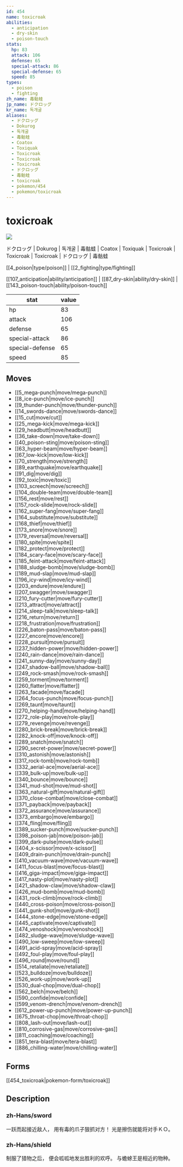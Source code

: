 ```yaml
---
id: 454
name: toxicroak
abilities:
  - anticipation
  - dry-skin
  - poison-touch
stats:
  hp: 83
  attack: 106
  defense: 65
  special-attack: 86
  special-defense: 65
  speed: 85
types:
  - poison
  - fighting
zh_name: 毒骷蛙
jp_name: ドクロッグ
kr_name: 독개굴
aliases:
  - ドクロッグ
  - Dokurog
  - 독개굴
  - 毒骷蛙
  - Coatox
  - Toxiquak
  - Toxicroak
  - Toxicroak
  - Toxicroak
  - ドクロッグ
  - 毒骷蛙
  - toxicroak
  - pokemon/454
  - pokemon/toxicroak
---
```

# toxicroak

![](https://raw.githubusercontent.com/PokeAPI/sprites/master/sprites/pokemon/454.png)

ドクロッグ | Dokurog | 독개굴 | 毒骷蛙 | Coatox | Toxiquak | Toxicroak | Toxicroak | Toxicroak | ドクロッグ | 毒骷蛙

[[4_poison|type/poison]] | [[2_fighting|type/fighting]]

[[107_anticipation|ability/anticipation]] | [[87_dry-skin|ability/dry-skin]] | [[143_poison-touch|ability/poison-touch]]

|stat|value|
|---|---|
|hp|83|
|attack|106|
|defense|65|
|special-attack|86|
|special-defense|65|
|speed|85|


## Moves

- [[5_mega-punch|move/mega-punch]]
- [[8_ice-punch|move/ice-punch]]
- [[9_thunder-punch|move/thunder-punch]]
- [[14_swords-dance|move/swords-dance]]
- [[15_cut|move/cut]]
- [[25_mega-kick|move/mega-kick]]
- [[29_headbutt|move/headbutt]]
- [[36_take-down|move/take-down]]
- [[40_poison-sting|move/poison-sting]]
- [[63_hyper-beam|move/hyper-beam]]
- [[67_low-kick|move/low-kick]]
- [[70_strength|move/strength]]
- [[89_earthquake|move/earthquake]]
- [[91_dig|move/dig]]
- [[92_toxic|move/toxic]]
- [[103_screech|move/screech]]
- [[104_double-team|move/double-team]]
- [[156_rest|move/rest]]
- [[157_rock-slide|move/rock-slide]]
- [[162_super-fang|move/super-fang]]
- [[164_substitute|move/substitute]]
- [[168_thief|move/thief]]
- [[173_snore|move/snore]]
- [[179_reversal|move/reversal]]
- [[180_spite|move/spite]]
- [[182_protect|move/protect]]
- [[184_scary-face|move/scary-face]]
- [[185_feint-attack|move/feint-attack]]
- [[188_sludge-bomb|move/sludge-bomb]]
- [[189_mud-slap|move/mud-slap]]
- [[196_icy-wind|move/icy-wind]]
- [[203_endure|move/endure]]
- [[207_swagger|move/swagger]]
- [[210_fury-cutter|move/fury-cutter]]
- [[213_attract|move/attract]]
- [[214_sleep-talk|move/sleep-talk]]
- [[216_return|move/return]]
- [[218_frustration|move/frustration]]
- [[226_baton-pass|move/baton-pass]]
- [[227_encore|move/encore]]
- [[228_pursuit|move/pursuit]]
- [[237_hidden-power|move/hidden-power]]
- [[240_rain-dance|move/rain-dance]]
- [[241_sunny-day|move/sunny-day]]
- [[247_shadow-ball|move/shadow-ball]]
- [[249_rock-smash|move/rock-smash]]
- [[259_torment|move/torment]]
- [[260_flatter|move/flatter]]
- [[263_facade|move/facade]]
- [[264_focus-punch|move/focus-punch]]
- [[269_taunt|move/taunt]]
- [[270_helping-hand|move/helping-hand]]
- [[272_role-play|move/role-play]]
- [[279_revenge|move/revenge]]
- [[280_brick-break|move/brick-break]]
- [[282_knock-off|move/knock-off]]
- [[289_snatch|move/snatch]]
- [[290_secret-power|move/secret-power]]
- [[310_astonish|move/astonish]]
- [[317_rock-tomb|move/rock-tomb]]
- [[332_aerial-ace|move/aerial-ace]]
- [[339_bulk-up|move/bulk-up]]
- [[340_bounce|move/bounce]]
- [[341_mud-shot|move/mud-shot]]
- [[363_natural-gift|move/natural-gift]]
- [[370_close-combat|move/close-combat]]
- [[371_payback|move/payback]]
- [[372_assurance|move/assurance]]
- [[373_embargo|move/embargo]]
- [[374_fling|move/fling]]
- [[389_sucker-punch|move/sucker-punch]]
- [[398_poison-jab|move/poison-jab]]
- [[399_dark-pulse|move/dark-pulse]]
- [[404_x-scissor|move/x-scissor]]
- [[409_drain-punch|move/drain-punch]]
- [[410_vacuum-wave|move/vacuum-wave]]
- [[411_focus-blast|move/focus-blast]]
- [[416_giga-impact|move/giga-impact]]
- [[417_nasty-plot|move/nasty-plot]]
- [[421_shadow-claw|move/shadow-claw]]
- [[426_mud-bomb|move/mud-bomb]]
- [[431_rock-climb|move/rock-climb]]
- [[440_cross-poison|move/cross-poison]]
- [[441_gunk-shot|move/gunk-shot]]
- [[444_stone-edge|move/stone-edge]]
- [[445_captivate|move/captivate]]
- [[474_venoshock|move/venoshock]]
- [[482_sludge-wave|move/sludge-wave]]
- [[490_low-sweep|move/low-sweep]]
- [[491_acid-spray|move/acid-spray]]
- [[492_foul-play|move/foul-play]]
- [[496_round|move/round]]
- [[514_retaliate|move/retaliate]]
- [[523_bulldoze|move/bulldoze]]
- [[526_work-up|move/work-up]]
- [[530_dual-chop|move/dual-chop]]
- [[562_belch|move/belch]]
- [[590_confide|move/confide]]
- [[599_venom-drench|move/venom-drench]]
- [[612_power-up-punch|move/power-up-punch]]
- [[675_throat-chop|move/throat-chop]]
- [[808_lash-out|move/lash-out]]
- [[810_corrosive-gas|move/corrosive-gas]]
- [[811_coaching|move/coaching]]
- [[851_tera-blast|move/tera-blast]]
- [[886_chilling-water|move/chilling-water]]

## Forms



[[454_toxicroak|pokemon-form/toxicroak]]

## Description

### zh-Hans/sword

一跃而起接近敌人，
用有毒的爪子狠抓对方！
光是擦伤就能将对手ＫＯ。

### zh-Hans/shield

制服了猎物之后，
便会呱呱地发出胜利的欢呼。
与蟾蜍王是相近的物种。

